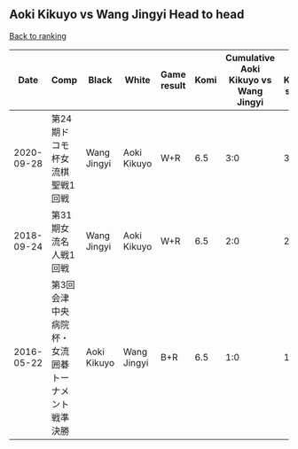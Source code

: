 ## Aoki Kikuyo vs Wang Jingyi Head to head

[Back to ranking](../../index.md)




| **Date** | **Comp** | **Black** | **White** | **Game result** | **Komi** | **Cumulative Aoki Kikuyo vs Wang Jingyi** | **Aoki Kikuyo streak** | **Wang Jingyi streak** | 
| --- | --- | --- | --- | --- | --- | --- | --- | --- |
| 2020-09-28 | 第24期ドコモ杯女流棋聖戦1回戦 | Wang Jingyi | Aoki Kikuyo | W+R | 6.5 | 3:0 | 3 | 0 | 
| 2018-09-24 | 第31期女流名人戦1回戦 | Wang Jingyi | Aoki Kikuyo | W+R | 6.5 | 2:0 | 2 | 0 | 
| 2016-05-22 | 第3回会津中央病院杯・女流囲碁トーナメント戦準決勝 | Aoki Kikuyo | Wang Jingyi | B+R | 6.5 | 1:0 | 1 | 0 |




